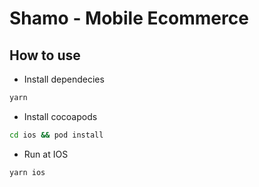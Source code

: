 # Shamo - Mobile Ecommerce

## How to use

- Install dependecies

```bash
yarn
```

- Install cocoapods

```bash
cd ios && pod install
```

- Run at IOS

```bash
yarn ios
```